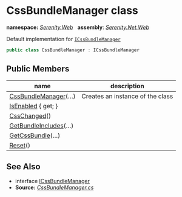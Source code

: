 # CssBundleManager class
**namespace:** *[Serenity.Web](../README.md#serenity.web-namespace)*   **assembly**: *[Serenity.Net.Web](../README.md)*

Default implementation for [`ICssBundleManager`](ICssBundleManager.md)

```csharp
public class CssBundleManager : ICssBundleManager
```

## Public Members

| name | description |
| --- | --- |
| [CssBundleManager](CssBundleManager/CssBundleManager.md)(…) | Creates an instance of the class |
| [IsEnabled](CssBundleManager/IsEnabled.md) { get; } |  |
| [CssChanged](CssBundleManager/CssChanged.md)() |  |
| [GetBundleIncludes](CssBundleManager/GetBundleIncludes.md)(…) |  |
| [GetCssBundle](CssBundleManager/GetCssBundle.md)(…) |  |
| [Reset](CssBundleManager/Reset.md)() |  |

## See Also

* interface [ICssBundleManager](ICssBundleManager.md)
* **Source:** *[CssBundleManager.cs](https://github.com/serenity-is/Serenity/blob/master/src/Serenity.Net.Web/Mvc/CssBundleManager.cs)*